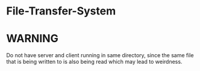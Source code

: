 # File-Transfer-System
# WARNING
Do not have server and client running in same directory, since the same file that is being written to is also being read which may lead to weirdness.
